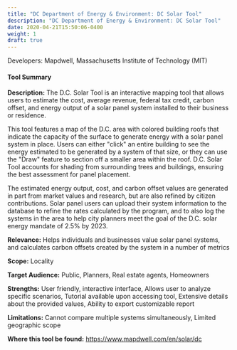 ```yaml
---
title: "DC Department of Energy & Environment: DC Solar Tool"
description: "DC Department of Energy & Environment: DC Solar Tool"
date: 2020-04-21T15:50:06-0400
weight: 1
draft: true
---
```

Developers: Mapdwell, Massachusetts Institute of Technology (MIT)

#### Tool Summary
**Description:** The D.C. Solar Tool is an interactive mapping tool that allows users to estimate the cost, average revenue, federal tax credit, carbon offset, and energy output of a solar panel system installed to their business or residence. 

This tool features a map of the D.C. area with colored building roofs that indicate the capacity of the surface to generate energy with a solar panel system in place. Users can either "click" an entire building to see the energy estimated to be generated by a system of that size, or they can use the "Draw" feature to section off a smaller area within the roof. D.C. Solar Tool accounts for shading from surrounding trees and buildings, ensuring the best assessment for panel placement. 

The estimated energy output, cost, and carbon offset values are generated in part from market values and research, but are also refined by citizen contributions. Solar panel users can upload their system information to the database to refine the rates calculated by the program, and to also log the systems in the area to help city planners meet the goal of the D.C. solar energy mandate of 2.5% by 2023.

**Relevance:** Helps individuals and businesses value solar panel systems, and calculates carbon offsets created by the system in a number of metrics

**Scope:** Locality

**Target Audience:** Public, Planners, Real estate agents, Homeowners

**Strengths:** User friendly, interactive interface, Allows user to analyze specific scenarios, Tutorial available upon accessing tool, Extensive details about the provided values, Ability to export customizable report

**Limitations:** Cannot compare multiple systems simultaneously, Limited geographic scope

**Where this tool be found:** https://www.mapdwell.com/en/solar/dc

